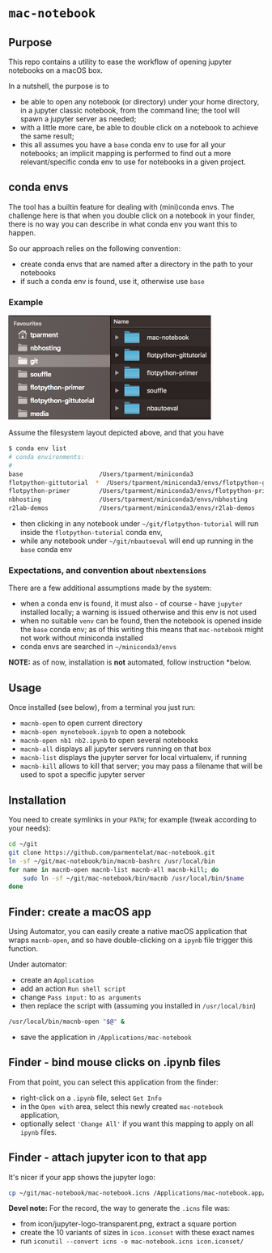 # `mac-notebook`

## Purpose

This repo contains a utility to ease the workflow of opening jupyter notebooks on a macOS box.

In a nutshell, the purpose is to

* be able to open any notebook (or directory) under your home directory, in a jupyter classic notebook, from the command line; the tool will spawn a jupyter server as needed;
* with a little more care, be able to double click on a notebook to achieve the same result;
* this all assumes you have a `base` conda env to use for all your notebooks; an implicit mapping is performed to find out a more relevant/specific conda env to use for notebooks in a given project.

## conda envs

The tool has a builtin feature for dealing with (mini)conda envs. The challenge here
is that when you double click on a notebook in your finder, there is no way you
can describe in what conda env you want this to happen.

So our approach relies on the following convention:

* create conda envs that are named after a directory in the path to your notebooks
* if such a conda env is found, use it, otherwise use `base`

### Example

![example](doc/example.png)

Assume the filesystem layout depicted above, and that you have

```bash
$ conda env list
# conda environments:
#
base                     /Users/tparment/miniconda3
flotpython-gittutorial  *  /Users/tparment/miniconda3/envs/flotpython-gittutorial
flotpython-primer        /Users/tparment/miniconda3/envs/flotpython-primer
nbhosting                /Users/tparment/miniconda3/envs/nbhosting
r2lab-demos              /Users/tparment/miniconda3/envs/r2lab-demos
```

* then clicking in any notebook under `~/git/flotpython-tutorial` will run inside the `flotpython-tutorial` conda env,
* while any notebook under `~/git/nbautoeval` will end up running in the `base` conda env

### Expectations, and convention about `nbextensions`

There are a few additional assumptions made by the system:

* when a conda env is found, it must also - of course - have `jupyter` installed locally; a warning is issued otherwise and this env is not used
* when no suitable `venv` can be found, then the notebook is opened inside the `base` conda env; as of this writing this means that `mac-notebook` might not work without miniconda installed
* conda envs are searched in `~/miniconda3/envs`

**NOTE:** as of now, installation is **not** automated, follow instruction
*below.

## Usage

Once installed (see below), from a terminal you just run:

* `macnb-open` to open current directory
* `macnb-open mynotebook.ipynb` to open a notebook
* `macnb-open nb1 nb2.ipynb` to open several notebooks
* `macnb-all` displays all jupyter servers running on that box
* `macnb-list` displays the jupyter server for local virtualenv, if running
* `macnb-kill` allows to kill that server; you may pass a filename that will be used to spot a specific jupyter server

## Installation

You need to create symlinks in your `PATH`; for example (tweak according to your needs):

```bash
cd ~/git
git clone https://github.com/parmentelat/mac-notebook.git
ln -sf ~/git/mac-notebook/bin/macnb-bashrc /usr/local/bin
for name in macnb-open macnb-list macnb-all macnb-kill; do
    sudo ln -sf ~/git/mac-notebook/bin/macnb /usr/local/bin/$name
done
```

## Finder: create a macOS app

Using Automator, you can easily create a native macOS application that wraps
`macnb-open`, and so have double-clicking on a `ipynb` file trigger this
function.

Under automator:

* create an `Application`
* add an action `Run shell script`
* change `Pass input:` to `as arguments`
* then replace the script with (assuming you installed in `/usr/local/bin`)

```bash
/usr/local/bin/macnb-open "$@" &
```

* save the application in `/Applications/mac-notebook`

## Finder - bind mouse clicks on .ipynb files

From that point, you can select this application from the finder:

* right-click on a `.ipynb` file, select `Get Info`
* in the `Open with` area, select this newly created `mac-notebook` application,
* optionally select `'Change All'` if you want this mapping to apply on all `ipynb` files.

## Finder - attach jupyter icon to that app

It's nicer if your app shows the jupyter logo:

```bash
cp ~/git/mac-notebook/mac-notebook.icns /Applications/mac-notebook.app/Contents/Resources/AutomatorApplet.icns
```

**Devel note:** For the record, the way to generate the `.icns` file was:

* from icon/jupyter-logo-transparent.png, extract a square portion
* create the 10 variants of sizes in `icon.iconset` with these exact names
* run `iconutil --convert icns -o mac-notebook.icns icon.iconset/`
